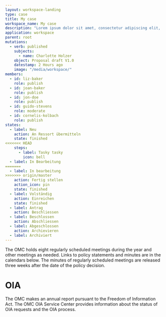 ```yaml
---
layout: workspace-landing
type: case
title: My case
workspace_name: My case
description: "Lorem ipsum dolor sit amet, consectetur adipiscing elit, sed do eiusmod tempor incididunt ut labore et dolore magna aliqua. Ut enim ad minim veniam, quis nostrud exercitation ullamco laboris nisi ut aliquip ex ea commodo consequat. "
application: workspace
parent: root
mutations:
  - verb: published
    subjects:
      - name: Charlotte Holzer
    object: Proposal draft V1.0
    datestamp: 2 Hours ago
    image: "/media/workspace/"
members:
  - id: liz-baker
    role: publish
  - id: joan-baker
    role: publish
  - id: jon-doe
    role: publish
  - id: guido-stevens
    role: moderate
  - id: cornelis-kolbach
    role: publish
states:
  - label: Neu
    action: An Ressort übermitteln
    state: finished
<<<<<<< HEAD
    steps:
      - label: Tasky tasky
        icon: bell
  - label: In Bearbeitung
=======
  - label: In bearbeitung
>>>>>>> origin/master
    action: Fertig stellen
    action_icon: pin
    state: finished
  - label: Volständig
    action: Einreichen 
    state: finished
  - label: Antrag
    action: Beschliessen
  - label: Beschlossen
    action: Abschliessen
  - label: Abgeschlossen
    action: Archievieren
  - label: Archiviert
---
```


The OMC holds eight regularly scheduled meetings during the year and other meetings as needed. Links to policy statements and minutes are in the calendars below. The minutes of regularly scheduled meetings are released three weeks after the date of the policy decision.

# OIA

The OMC makes an annual report pursuant to the Freedom of Information Act. The OMC OIA Service Center provides information about the status of OIA requests and the OIA process.
